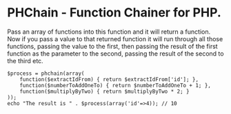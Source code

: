 # PHChain - Function Chainer for PHP.

Pass an array of functions into this function and it will return a function.
Now if you pass a value to that returned function it will run through all
those functions, passing the value to the first, then passing the result of
the first function as the parameter to the second, passing the result of the
second to the third etc.

    $process = phchain(array(
        function($extractIdFrom) { return $extractIdFrom['id']; },
        function($numberToAddOneTo) { return $numberToAddOneTo + 1; },
        function($multiplyByTwo) { return $multiplyByTwo * 2; }
    ));
    echo "The result is " . $process(array('id'=>4)); // 10
